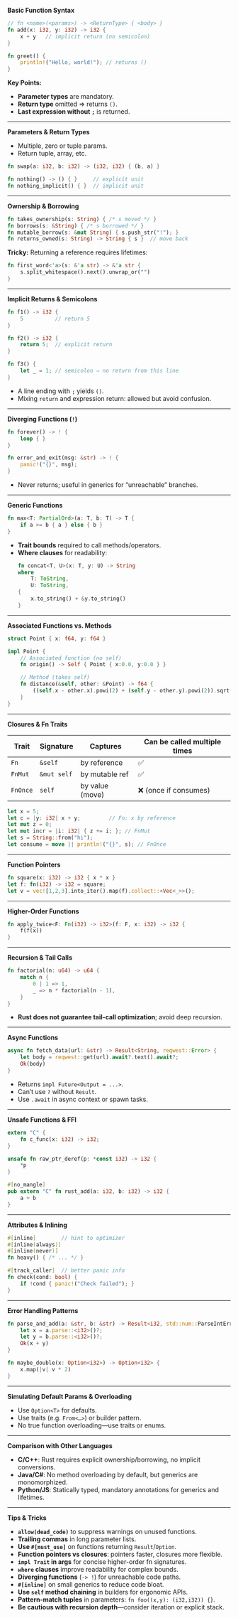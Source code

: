 **Basic Function Syntax**  
```rust
// fn <name>(<params>) -> <ReturnType> { <body> }
fn add(x: i32, y: i32) -> i32 {
    x + y   // implicit return (no semicolon)
}

fn greet() {
    println!("Hello, world!"); // returns ()
}
```

**Key Points:**  
- **Parameter types** are mandatory.  
- **Return type** omitted ⇒ returns `()`.  
- **Last expression without `;`** is returned.

---

**Parameters & Return Types**  
- Multiple, zero or tuple params.  
- Return tuple, array, etc.  
```rust
fn swap(a: i32, b: i32) -> (i32, i32) { (b, a) }

fn nothing() -> () { }     // explicit unit
fn nothing_implicit() { }  // implicit unit
```

---

**Ownership & Borrowing**  
```rust
fn takes_ownership(s: String) { /* s moved */ }
fn borrows(s: &String) { /* s borrowed */ }
fn mutable_borrow(s: &mut String) { s.push_str("!"); }
fn returns_owned(s: String) -> String { s }  // move back
```

**Tricky:** Returning a reference requires lifetimes:
```rust
fn first_word<'a>(s: &'a str) -> &'a str {
    s.split_whitespace().next().unwrap_or("")
}
```

---

**Implicit Returns & Semicolons**  
```rust
fn f1() -> i32 {
    5          // return 5
}

fn f2() -> i32 {
    return 5;  // explicit return
}

fn f3() {
    let _ = 1; // semicolon ⇒ no return from this line
}
```

- A line ending with `;` yields `()`.  
- Mixing `return` and expression return: allowed but avoid confusion.

---

**Diverging Functions (`!`)**  
```rust
fn forever() -> ! {
    loop { }
}

fn error_and_exit(msg: &str) -> ! {
    panic!("{}", msg);
}
```
- Never returns; useful in generics for “unreachable” branches.

---

**Generic Functions**  
```rust
fn max<T: PartialOrd>(a: T, b: T) -> T {
    if a >= b { a } else { b }
}
```
- **Trait bounds** required to call methods/operators.  
- **Where clauses** for readability:
  ```rust
  fn concat<T, U>(x: T, y: U) -> String
  where
      T: ToString,
      U: ToString,
  {
      x.to_string() + &y.to_string()
  }
  ```

---

**Associated Functions vs. Methods**  
```rust
struct Point { x: f64, y: f64 }

impl Point {
    // Associated function (no self)
    fn origin() -> Self { Point { x:0.0, y:0.0 } }

    // Method (takes self)
    fn distance(&self, other: &Point) -> f64 {
        ((self.x - other.x).powi(2) + (self.y - other.y).powi(2)).sqrt()
    }
}
```

---

**Closures & Fn Traits**  

| Trait    | Signature           | Captures         | Can be called multiple times |
|----------|---------------------|------------------|------------------------------|
| `Fn`     | `&self`             | by reference     | ✅                            |
| `FnMut`  | `&mut self`         | by mutable ref   | ✅                            |
| `FnOnce` | `self`              | by value (move)  | ❌ (once if consumes)         |

```rust
let x = 5;
let c = |y: i32| x + y;         // Fn: x by reference
let mut z = 0;
let mut incr = |i: i32| { z += i; }; // FnMut
let s = String::from("hi");
let consume = move || println!("{}", s); // FnOnce
```

---

**Function Pointers**  
```rust
fn square(x: i32) -> i32 { x * x }
let f: fn(i32) -> i32 = square;
let v = vec![1,2,3].into_iter().map(f).collect::<Vec<_>>(); 
```

---

**Higher-Order Functions**  
```rust
fn apply_twice<F: Fn(i32) -> i32>(f: F, x: i32) -> i32 {
    f(f(x))
}
```

---

**Recursion & Tail Calls**  
```rust
fn factorial(n: u64) -> u64 {
    match n {
        0 | 1 => 1,
        _ => n * factorial(n - 1),
    }
}
```
- **Rust does not guarantee tail-call optimization**; avoid deep recursion.

---

**Async Functions**  
```rust
async fn fetch_data(url: &str) -> Result<String, reqwest::Error> {
    let body = reqwest::get(url).await?.text().await?;
    Ok(body)
}
```
- Returns `impl Future<Output = ...>`.  
- Can’t use `?` without `Result`.  
- Use `.await` in async context or spawn tasks.

---

**Unsafe Functions & FFI**  
```rust
extern "C" {
    fn c_func(x: i32) -> i32;
}

unsafe fn raw_ptr_deref(p: *const i32) -> i32 {
    *p
}

#[no_mangle]
pub extern "C" fn rust_add(a: i32, b: i32) -> i32 {
    a + b
}
```

---

**Attributes & Inlining**  
```rust
#[inline]        // hint to optimizer
#[inline(always)]
#[inline(never)]
fn heavy() { /* ... */ }

#[track_caller]  // better panic info
fn check(cond: bool) {
    if !cond { panic!("Check failed"); }
}
```

---

**Error Handling Patterns**  
```rust
fn parse_and_add(a: &str, b: &str) -> Result<i32, std::num::ParseIntError> {
    let x = a.parse::<i32>()?;
    let y = b.parse::<i32>()?;
    Ok(x + y)
}

fn maybe_double(x: Option<i32>) -> Option<i32> {
    x.map(|v| v * 2)
}
```

---

**Simulating Default Params & Overloading**  
- Use `Option<T>` for defaults.  
- Use traits (e.g. `From<…>`) or builder pattern.  
- No true function overloading—use traits or enums.

---

**Comparison with Other Languages**  
- **C/C++**: Rust requires explicit ownership/borrowing, no implicit conversions.  
- **Java/C#**: No method overloading by default, but generics are monomorphized.  
- **Python/JS**: Statically typed, mandatory annotations for generics and lifetimes.

---

**Tips & Tricks**  
- **`allow(dead_code)`** to suppress warnings on unused functions.  
- **Trailing commas** in long parameter lists.  
- **Use `#[must_use]`** on functions returning `Result`/`Option`.  
- **Function pointers vs closures**: pointers faster, closures more flexible.  
- **`impl Trait` in args** for concise higher-order fn signatures.  
- **`where` clauses** improve readability for complex bounds.  
- **Diverging functions** (`-> !`) for unreachable code paths.  
- **`#[inline]`** on small generics to reduce code bloat.  
- **Use `self` method chaining** in builders for ergonomic APIs.  
- **Pattern-match tuples** in parameters: `fn foo((x,y): (i32,i32)) {}`.  
- **Be cautious with recursion depth**—consider iteration or explicit stack.
